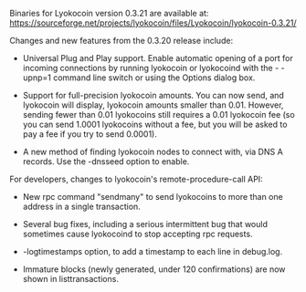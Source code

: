 Binaries for Lyokocoin version 0.3.21 are available at:
  https://sourceforge.net/projects/lyokocoin/files/Lyokocoin/lyokocoin-0.3.21/

Changes and new features from the 0.3.20 release include:

* Universal Plug and Play support.  Enable automatic opening of a port for incoming connections by running lyokocoin or lyokocoind with the - -upnp=1 command line switch or using the Options dialog box.

* Support for full-precision lyokocoin amounts.  You can now send, and lyokocoin will display, lyokocoin amounts smaller than 0.01.  However, sending fewer than 0.01 lyokocoins still requires a 0.01 lyokocoin fee (so you can send 1.0001 lyokocoins without a fee, but you will be asked to pay a fee if you try to send 0.0001).

* A new method of finding lyokocoin nodes to connect with, via DNS A records. Use the -dnsseed option to enable.

For developers, changes to lyokocoin's remote-procedure-call API:

* New rpc command "sendmany" to send lyokocoins to more than one address in a single transaction.

* Several bug fixes, including a serious intermittent bug that would sometimes cause lyokocoind to stop accepting rpc requests. 

* -logtimestamps option, to add a timestamp to each line in debug.log.

* Immature blocks (newly generated, under 120 confirmations) are now shown in listtransactions.
